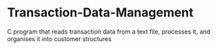 # Transaction-Data-Management
C program that reads transaction data from a text file, processes it, and organises it into customer structures
